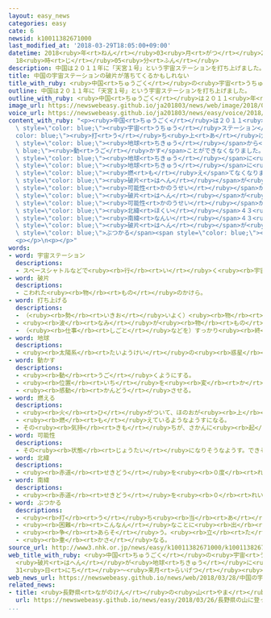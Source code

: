 ```yaml
---
layout: easy_news
categories: easy
cate: 6
newsid: k10011382671000
last_modified_at: '2018-03-29T18:05:00+09:00'
datetime: 2018<ruby>年<rt>ねん</rt></ruby>03<ruby>月<rt>がつ</rt></ruby>29<ruby>日<rt>にち</rt></ruby>
  18<ruby>時<rt>じ</rt></ruby>05<ruby>分<rt>ふん</rt></ruby>
description: 中国は２０１１年に「天宮１号」という宇宙ステーションを打ち上げました。
title: 中国の宇宙ステーションの破片が落ちてくるかもしれない
title_with_ruby: <ruby>中国<rt>ちゅうごく</rt></ruby>の<ruby>宇宙<rt>うちゅう</rt></ruby>ステーションの<ruby>破片<rt>はへん</rt></ruby>が<ruby>落<rt>お</rt></ruby>ちてくるかもしれない
outline: 中国は２０１１年に「天宮１号」という宇宙ステーションを打ち上げました。
outline_with_ruby: <ruby>中国<rt>ちゅうごく</rt></ruby>は２０１１<ruby>年<rt>ねん</rt></ruby>に「<ruby>天宮<rt>てんきゅう</rt></ruby>１<ruby>号<rt>ごう</rt></ruby>」という<ruby>宇宙<rt>うちゅう</rt></ruby>ステーションを<ruby>打<rt>う</rt></ruby>ち<ruby>上<rt>あ</rt></ruby>げました。
image_url: https://newswebeasy.github.io/ja201803/news/web/image/2018/03/28/K10011382671_1803281650_1803281705_01_02.jpg
voice_url: https://newswebeasy.github.io/ja201803/news/easy/voice/2018/03/29/k10011382671000.mp4
content_with_ruby: "<p><ruby>中国<rt>ちゅうごく</rt></ruby>は２０１１<ruby>年<rt>ねん</rt></ruby>に「<ruby>天宮<rt>てんきゅう</rt></ruby>１<ruby>号<rt>ごう</rt></ruby>」という<span\
  \ style=\"color: blue;\"><ruby>宇宙<rt>うちゅう</rt></ruby>ステーション</span>を<span style=\"\
  color: blue;\"><ruby>打<rt>う</rt></ruby>ち<ruby>上<rt>あ</rt></ruby>げ</span>ました。<ruby>天宮<rt>てんきゅう</rt></ruby>１<ruby>号<rt>ごう</rt></ruby>は<ruby>長<rt>なが</rt></ruby>さが１０ｍで、<ruby>重<rt>おも</rt></ruby>さが８．５ｔです。<ruby>天宮<rt>てんきゅう</rt></ruby>１<ruby>号<rt>ごう</rt></ruby>はおととし、<span\
  \ style=\"color: blue;\"><ruby>地球<rt>ちきゅう</rt></ruby></span>から<span style=\"color:\
  \ blue;\"><ruby>動<rt>うご</rt></ruby>かす</span>ことができなくなりました。</p>\n<p>ＥＳＡ＝ヨーロッパ<ruby>宇宙<rt>うちゅう</rt></ruby><ruby>機関<rt>きかん</rt></ruby>は、３<ruby>月<rt>がつ</rt></ruby>３１<ruby>日<rt>にち</rt></ruby>から４<ruby>月<rt>がつ</rt></ruby><ruby>２日<rt>ふつか</rt></ruby>の<ruby>間<rt>あいだ</rt></ruby>に、<ruby>天宮<rt>てんきゅう</rt></ruby>１<ruby>号<rt>ごう</rt></ruby>が<span\
  \ style=\"color: blue;\"><ruby>地球<rt>ちきゅう</rt></ruby></span>に<ruby>落<rt>お</rt></ruby>ちてくると<ruby>言<rt>い</rt></ruby>っています。ＥＳＡによると、<ruby>天宮<rt>てんきゅう</rt></ruby>１<ruby>号<rt>ごう</rt></ruby>は<span\
  \ style=\"color: blue;\"><ruby>地球<rt>ちきゅう</rt></ruby></span>に<ruby>落<rt>お</rt></ruby>ちる<ruby>間<rt>あいだ</rt></ruby>にほとんど<span\
  \ style=\"color: blue;\"><ruby>燃<rt>も</rt></ruby>え</span>てなくなりますが、<ruby>小<rt>ちい</rt></ruby>さな<span\
  \ style=\"color: blue;\"><ruby>破片<rt>はへん</rt></ruby></span>が<ruby>落<rt>お</rt></ruby>ちてくる<span\
  \ style=\"color: blue;\"><ruby>可能性<rt>かのうせい</rt></ruby></span>があります。</p>\n<p><span\
  \ style=\"color: blue;\"><ruby>破片<rt>はへん</rt></ruby></span>が<ruby>落<rt>お</rt></ruby>ちる<span\
  \ style=\"color: blue;\"><ruby>可能性<rt>かのうせい</rt></ruby></span>がある<ruby>所<rt>ところ</rt></ruby>は、<span\
  \ style=\"color: blue;\"><ruby>北緯<rt>ほくい</rt></ruby></span>４３<ruby>度<rt>ど</rt></ruby>から<span\
  \ style=\"color: blue;\"><ruby>南緯<rt>なんい</rt></ruby></span>４３<ruby>度<rt>ど</rt></ruby>の<ruby>間<rt>あいだ</rt></ruby>です。この<ruby>間<rt>あいだ</rt></ruby>には<ruby>日本<rt>にっぽん</rt></ruby>のほとんどの<ruby>場所<rt>ばしょ</rt></ruby>や、アメリカのワシントンなど<ruby>世界<rt>せかい</rt></ruby>の<ruby>大<rt>おお</rt></ruby>きなまちが<ruby>入<rt>はい</rt></ruby>っています。ＥＳＡは、<span\
  \ style=\"color: blue;\"><ruby>破片<rt>はへん</rt></ruby></span>が<ruby>人<rt>ひと</rt></ruby>に<span\
  \ style=\"color: blue;\">ぶつかる</span><span style=\"color: blue;\"><ruby>可能性<rt>かのうせい</rt></ruby></span>はとても<ruby>低<rt>ひく</rt></ruby>いと<ruby>言<rt>い</rt></ruby>っています。</p>\n\
  <p></p>\n<p></p>"
words:
- word: 宇宙ステーション
  descriptions:
  - スペースシャトルなどで<ruby><rb>行</rb><rt>い</rt></ruby>く<ruby><rb>宇宙</rb><rt>うちゅう</rt></ruby><ruby><rb>旅行</rb><rt>りょこう</rt></ruby>や、<ruby><rb>宇宙</rb><rt>うちゅう</rt></ruby>での<ruby><rb>研究</rb><rt>けんきゅう</rt></ruby>の<ruby><rb>基地</rb><rt>きち</rt></ruby>として、その<ruby><rb>中</rb><rt>なか</rt></ruby>でたくさんの<ruby><rb>人</rb><rt>ひと</rt></ruby>が<ruby><rb>生活</rb><rt>せいかつ</rt></ruby>を<ruby><rb>続</rb><rt>つづ</rt></ruby>けられる<ruby><rb>大</rb><rt>おお</rt></ruby>きな<ruby><rb>人工衛星</rb><rt>じんこうえいせい</rt></ruby>。
- word: 破片
  descriptions:
  - こわれた<ruby><rb>物</rb><rt>もの</rt></ruby>のかけら。
- word: 打ち上げる
  descriptions:
  - （<ruby><rb>勢</rb><rt>いきお</rt></ruby>いよく）<ruby><rb>物</rb><rt>もの</rt></ruby>を<ruby><rb>空中</rb><rt>くうちゅう</rt></ruby>に<ruby><rb>上</rb><rt>あ</rt></ruby>げる。
  - <ruby><rb>波</rb><rt>なみ</rt></ruby>が<ruby><rb>物</rb><rt>もの</rt></ruby>を<ruby><rb>陸</rb><rt>りく</rt></ruby>に<ruby><rb>運</rb><rt>はこ</rt></ruby>び<ruby><rb>上</rb><rt>あ</rt></ruby>げる。
  - （<ruby><rb>仕事</rb><rt>しごと</rt></ruby>などを）すっかり<ruby><rb>終</rb><rt>お</rt></ruby>える。
- word: 地球
  descriptions:
  - <ruby><rb>太陽系</rb><rt>たいようけい</rt></ruby>の<ruby><rb>惑星</rb><rt>わくせい</rt></ruby>の<ruby><rb>一</rb><rt>ひと</rt></ruby>つ。<ruby><rb>太陽</rb><rt>たいよう</rt></ruby>から<ruby><rb>三番</rb><rt>さんばん</rt></ruby>めの<ruby><rb>星</rb><rt>ほし</rt></ruby>で、わたしたちが<ruby><rb>住</rb><rt>す</rt></ruby>んでいる<ruby><rb>天体</rb><rt>てんたい</rt></ruby>。<ruby><rb>自分</rb><rt>じぶん</rt></ruby>で<ruby><rb>回</rb><rt>まわ</rt></ruby>りながら（<ruby><rb>自転</rb><rt>じてん</rt></ruby>）、さらに<ruby><rb>太陽</rb><rt>たいよう</rt></ruby>の<ruby><rb>周</rb><rt>まわ</rt></ruby>りを３６５<ruby><rb>日</rb><rt>にち</rt></ruby>で<ruby><rb>回</rb><rt>まわ</rt></ruby>っている（<ruby><rb>公転</rb><rt>こうてん</rt></ruby>）。
- word: 動かす
  descriptions:
  - <ruby><rb>動</rb><rt>うご</rt></ruby>くようにする。
  - <ruby><rb>位置</rb><rt>いち</rt></ruby>を<ruby><rb>変</rb><rt>か</rt></ruby>える。
  - <ruby><rb>感動</rb><rt>かんどう</rt></ruby>させる。
- word: 燃える
  descriptions:
  - <ruby><rb>火</rb><rt>ひ</rt></ruby>がついて、ほのおが<ruby><rb>上</rb><rt>あ</rt></ruby>がる。
  - <ruby><rb>燃</rb><rt>も</rt></ruby>えているようなようすになる。
  - その<ruby><rb>気持</rb><rt>きも</rt></ruby>ちが、さかんに<ruby><rb>起</rb><rt>お</rt></ruby>こる。
- word: 可能性
  descriptions:
  - その<ruby><rb>状態</rb><rt>じょうたい</rt></ruby>になりそうなようす。できそうなようす。
- word: 北緯
  descriptions:
  - <ruby><rb>赤道</rb><rt>せきどう</rt></ruby>を<ruby><rb>０度</rb><rt>れいど</rt></ruby>として、そこから<ruby><rb>北極</rb><rt>ほっきょく</rt></ruby>までの<ruby><rb>間</rb><rt>あいだ</rt></ruby>を９０<ruby><rb>度</rb><rt>ど</rt></ruby>に<ruby><rb>分</rb><rt>わ</rt></ruby>けて<ruby><rb>数</rb><rt>かぞ</rt></ruby>えた<ruby><rb>緯度</rb><rt>いど</rt></ruby>。
- word: 南緯
  descriptions:
  - <ruby><rb>赤道</rb><rt>せきどう</rt></ruby>を<ruby><rb>０</rb><rt>れい</rt></ruby><ruby><rb>度</rb><rt>ど</rt></ruby>として、そこから<ruby><rb>南極</rb><rt>なんきょく</rt></ruby>までの<ruby><rb>間</rb><rt>あいだ</rt></ruby>を９０<ruby><rb>度</rb><rt>ど</rt></ruby>に<ruby><rb>分</rb><rt>わ</rt></ruby>けて<ruby><rb>数</rb><rt>かぞ</rt></ruby>えた<ruby><rb>緯度</rb><rt>いど</rt></ruby>。
- word: ぶつかる
  descriptions:
  - <ruby><rb>打</rb><rt>う</rt></ruby>ち<ruby><rb>当</rb><rt>あ</rt></ruby>たる。つき<ruby><rb>当</rb><rt>あ</rt></ruby>たる。
  - <ruby><rb>困難</rb><rt>こんなん</rt></ruby>なことに<ruby><rb>出</rb><rt>で</rt></ruby>あう。
  - <ruby><rb>争</rb><rt>あらそ</rt></ruby>う。<ruby><rb>立</rb><rt>た</rt></ruby>ち<ruby><rb>向</rb><rt>む</rt></ruby>かう。
  - <ruby><rb>重</rb><rt>かさ</rt></ruby>なる。
source_url: http://www3.nhk.or.jp/news/easy/k10011382671000/k10011382671000.html
web_title_with_ruby: <ruby>中国<rt>ちゅうごく</rt></ruby>の<ruby>宇宙<rt>うちゅう</rt></ruby><ruby>実験機<rt>じっけんき</rt></ruby>
  <ruby>破片<rt>はへん</rt></ruby>が<ruby>地球<rt>ちきゅう</rt></ruby>に<ruby>落下<rt>らっか</rt></ruby>も
  31<ruby>日<rt>にち</rt></ruby>～<ruby>来月<rt>らいげつ</rt></ruby><ruby>初<rt>はじ</rt></ruby>め
web_news_url: https://newswebeasy.github.io/news/web/2018/03/28/中国の宇宙実験機-破片が地球に落下も-31日~来月初め
related_news:
- title: <ruby>長野県<rt>ながのけん</rt></ruby>の<ruby>山<rt>やま</rt></ruby>に<ruby>登<rt>のぼ</rt></ruby>っていた<ruby>人<rt>ひと</rt></ruby>が<ruby>滑<rt>すべ</rt></ruby>って<ruby>落<rt>お</rt></ruby>ちる　３<ruby>人<rt>にん</rt></ruby><ruby>亡<rt>な</rt></ruby>くなる
  url: https://newswebeasy.github.io/news/easy/2018/03/26/長野県の山に登っていた人が滑って落ちる-3人亡くなる
...
```

